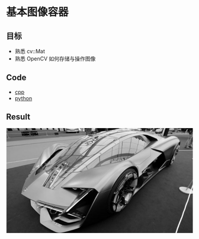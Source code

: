 # 基本图像容器

## 目标

- 熟悉 cv::Mat
- 熟悉 OpenCV 如何存储与操作图像

## Code

- [cpp](./code/cpp)
- [python](./code/python)

## Result

![result](https://github.com/QWERDF007/LearningOpenCV4/blob/master/project/load_modify_save/result/result.jpg)



